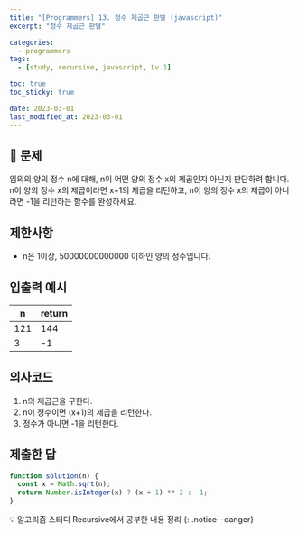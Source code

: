 ```yaml
---
title: "[Programmers] 13. 정수 제곱근 판별 (javascript)"
excerpt: "정수 제곱근 판별"

categories:
  - programmers
tags:
  - [study, recursive, javascript, Lv.1]

toc: true
toc_sticky: true

date: 2023-03-01
last_modified_at: 2023-03-01
---
```


## 🤔 문제

임의의 양의 정수 n에 대해, n이 어떤 양의 정수 x의 제곱인지 아닌지 판단하려 합니다.
n이 양의 정수 x의 제곱이라면 x+1의 제곱을 리턴하고, n이 양의 정수 x의 제곱이 아니라면 -1을 리턴하는 함수를 완성하세요.

## 제한사항

- n은 1이상, 50000000000000 이하인 양의 정수입니다.

## 입출력 예시

| n   | return |
| --- | ------ |
| 121 | 144    |
| 3   | -1     |

## 의사코드

1. n의 제곱근을 구한다.
2. n이 정수이면 (x+1)의 제곱을 리턴한다.
3. 정수가 아니면 -1을 리턴한다.

## 제출한 답

```javascript
function solution(n) {
  const x = Math.sqrt(n);
  return Number.isInteger(x) ? (x + 1) ** 2 : -1;
}
```

💡 알고리즘 스터디 Recursive에서 공부한 내용 정리
{: .notice--danger}
